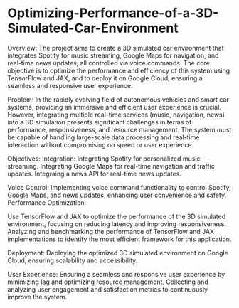 # Optimizing-Performance-of-a-3D-Simulated-Car-Environment
Overview:
The project aims to create a 3D simulated car environment that integrates Spotify for music streaming, Google Maps for navigation, and real-time news updates, all controlled via voice commands. The core objective is to optimize the performance and efficiency of this system using TensorFlow and JAX, and to deploy it on Google Cloud, ensuring a seamless and responsive user experience.

Problem:
In the rapidly evolving field of autonomous vehicles and smart car systems, providing an immersive and efficient user experience is crucial. However, integrating multiple real-time services (music, navigation, news) into a 3D simulation presents significant challenges in terms of performance, responsiveness, and resource management. The system must be capable of handling large-scale data processing and real-time interaction without compromising on speed or user experience.

Objectives:
Integration:
Integrating Spotify for personalized music streaming.
Integrating Google Maps for real-time navigation and traffic updates.
Integraing a news API for real-time news updates.

Voice Control:
Implementing voice command functionality to control Spotify, Google Maps, and news updates, enhancing user convenience and safety.
Performance Optimization:

Use TensorFlow and JAX to optimize the performance of the 3D simulated environment, focusing on reducing latency and improving responsiveness.
Analyzing and benchmarking the performance of TensorFlow and JAX implementations to identify the most efficient framework for this application.

Deployment:
Deploying the optimized 3D simulated environment on Google Cloud, ensuring scalability and accessibility.

User Experience:
Ensuring a seamless and responsive user experience by minimizing lag and optimizing resource management.
Collecting and analyzing user engagement and satisfaction metrics to continuously improve the system.
